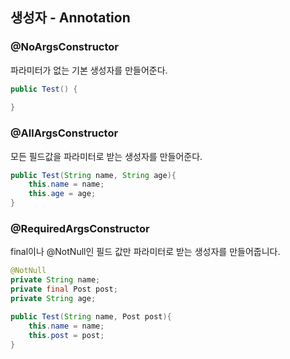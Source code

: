## 생성자 - Annotation

### @NoArgsConstructor
 파라미터가 없는 기본 생성자를 만들어준다.

```java
public Test() {
    
}
```

### @AllArgsConstructor
모든 필드값을 파라미터로 받는 생성자를 만들어준다.

```java
public Test(String name, String age){
    this.name = name;
    this.age = age;
}
```

### @RequiredArgsConstructor
final이나 @NotNull인 필드 값만 파라미터로 받는 생성자를 만들어줍니다.

```java
@NotNull
private String name;
private final Post post;
private String age;

public Test(String name, Post post){
    this.name = name;
    this.post = post;
}

```



